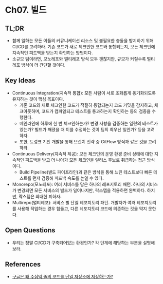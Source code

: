 # Ch07. 빌드

## TL;DR
- 함께 일하는 모든 이들의 커뮤니케이션 리소스 및 불필요한 충돌을 방지하기 위해 CI/CD를 고려하라. 기존 코드가 새로 체크인한 코드와 통합되는지, 모든 체크인에 지속적인 피드백을 받는지 확인하는 방법이다.
- 소규모 팀이라면, 모노레포와 멀티레포 방식 모두 괜찮지만, 규모가 커질수록 멀티레포 방식이 더 간단할 것이다.

## Key Ideas
- Continuous Integration(지속적 통합): 모든 사람이 서로 조화롭게 동기화되도록 유지하는 것이 핵심 목표이다. 
  - 기존 코드와 새로 체크인한 코드가 적절히 통합되는지 코드 커밋을 감지하고, 체크아웃하며, 코드가 컴파일되고 테스트를 통과하는지 확인하는 등의 검증을 수행한다.
  - 메인라인에 하루에 한 번 체크인하는가? 변경 사항을 검증하는 일련의 테스트가 있는가? 빌드가 깨졌을 때 이를 수정하는 것이 팀의 최우선 일인가? 등을 고려하자.
  - 또한, 트렁크 기반 개발을 통해 브랜치 전략 중 GitFlow 방식과 같은 것을 고려하라.
- Continuous Delivery(지속적 제공): 모든 체크인의 운영 환경 준비 상태에 대한 지속적인 피드백을 받고 더 나아가 모든 체크인을 릴리스 후보로 취급하는 접근 방식이다.
  - Build Pipeline(빌드 파이프라인)과 같은 방식을 통해 느린 테스트보다 빠른 테스트를 먼저 검증해 피드백 속도를 높일 수 있다.
- Monorepo(모노레포): 여러 서비스를 담은 하나의 레포지토리 패턴. 하나의 서비스가 변경되면 모든 서비스의 빌드가 일어나지만, 락스텝을 적용하면 완벽하다. 하지만, 락스텝은 최대한 피하자.
- Multirepo(멀티레포): 서비스 별 단일 레포지토리 패턴. 개발자가 여러 레포지토리를 사용해 작업하는 경우 힘들고, 다른 레포지토리 코드에 의존하는 것을 막지 못한다.

## Open Questions
- 우리는 정말 CI/CD가 구축되어있는 환경인가? 각 단계에 해당하는 부분을 설명해보라.

## References
- [구글은 왜 수십억 줄의 코드를 단일 저장소에 저장하는가?](https://oreil.ly/wMyH3)